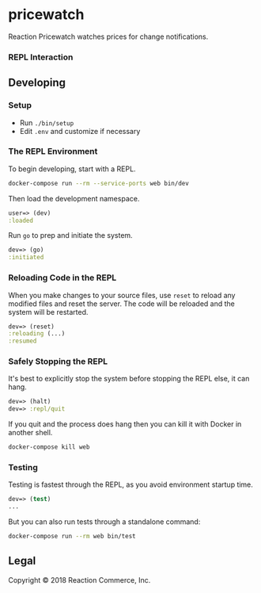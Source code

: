 # pricewatch

Reaction Pricewatch watches prices for change notifications.


### REPL Interaction

## Developing

### Setup

- Run `./bin/setup`
- Edit `.env` and customize if necessary

### The REPL Environment

To begin developing, start with a REPL.

```sh
docker-compose run --rm --service-ports web bin/dev
```

Then load the development namespace.

```clojure
user=> (dev)
:loaded
```

Run `go` to prep and initiate the system.

```clojure
dev=> (go)
:initiated
```

### Reloading Code in the REPL

When you make changes to your source files, use `reset` to reload any
modified files and reset the server. The code will be reloaded and the system
will be restarted.

```clojure
dev=> (reset)
:reloading (...)
:resumed
```

### Safely Stopping the REPL

It's best to explicitly stop the system before stopping the REPL else, it can
hang.

```clojure
dev=> (halt)
dev=> :repl/quit
```

If you quit and the process does hang then you can kill it with Docker in
another shell.

```sh
docker-compose kill web
```

### Testing

Testing is fastest through the REPL, as you avoid environment startup time.

```clojure
dev=> (test)
...
```

But you can also run tests through a standalone command:

```sh
docker-compose run --rm web bin/test
```

## Legal

Copyright © 2018 Reaction Commerce, Inc.
